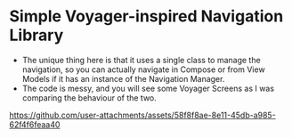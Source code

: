 # Simple Voyager-inspired Navigation Library

- The unique thing here is that it uses a single class to manage the navigation, so you can actually navigate in Compose or from View Models if it has an instance of the Navigation Manager.
- The code is messy, and you will see some Voyager Screens as I was comparing the behaviour of the two.

https://github.com/user-attachments/assets/58f8f8ae-8e11-45db-a985-62f4f6feaa40

